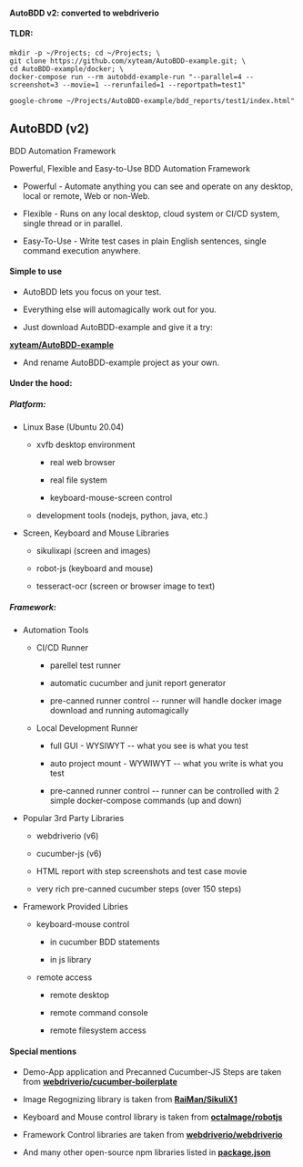 #### AutoBDD v2: converted to webdriverio

#### TLDR:

```
mkdir -p ~/Projects; cd ~/Projects; \
git clone https://github.com/xyteam/AutoBDD-example.git; \
cd AutoBDD-example/docker; \
docker-compose run --rm autobdd-example-run "--parallel=4 --screenshot=3 --movie=1 --rerunfailed=1 --reportpath=test1"

google-chrome ~/Projects/AutoBDD-example/bdd_reports/test1/index.html"
```
## AutoBDD (v2)

  BDD Automation Framework

  Powerful, Flexible and Easy-to-Use BDD Automation Framework

  * Powerful - Automate anything you can see and operate on any desktop, local or remote, Web or non-Web.

  * Flexible - Runs on any local desktop, cloud system or CI/CD system, single thread or in parallel.

  * Easy-To-Use - Write test cases in plain English sentences, single command execution anywhere.

#### Simple to use

  * AutoBDD lets you focus on your test.
  
  * Everything else will automagically work out for you.

  * Just download AutoBDD-example and give it a try:

  **[xyteam/AutoBDD-example](https://github.com/xyteam/AutoBDD-example)**

  * And rename AutoBDD-example project as your own.

#### Under the hood:

##### Platform:

  * Linux Base (Ubuntu 20.04)
    
    * xvfb desktop environment
    
      *  real web browser
    
      *  real file system
    
      *  keyboard-mouse-screen control
    
    * development tools (nodejs, python, java, etc.)

  * Screen, Keyboard and Mouse Libraries
    
    * sikulixapi (screen and images)
    
    * robot-js (keyboard and mouse)
    
    * tesseract-ocr (screen or browser image to text)

##### Framework:

  * Automation Tools
    
    * CI/CD Runner
    
      * parellel test runner
    
      * automatic cucumber and junit report generator
    
      * pre-canned runner control -- runner will handle docker image download and running automagically
    
    * Local Development Runner
    
      * full GUI - WYSIWYT -- what you see is what you test
    
      * auto project mount - WYWIWYT -- what you write is what you test
    
      * pre-canned runner control -- runner can be controlled with 2 simple docker-compose commands (up and down)
  
  * Popular 3rd Party Libraries
  
    * webdriverio (v6)
  
    * cucumber-js (v6)
  
    * HTML report with step screenshots and test case movie
  
    * very rich pre-canned cucumber steps (over 150 steps)
  
  * Framework Provided Libries
  
    * keyboard-mouse control
  
      * in cucumber BDD statements
  
      * in js library
  
    * remote access
  
      * remote desktop
  
      * remote command console
  
      * remote filesystem access
    
#### Special mentions

  * Demo-App application and Precanned Cucumber-JS Steps are taken from **[webdriverio/cucumber-boilerplate](https://github.com/webdriverio/cucumber-boilerplate)**
  
  * Image Regognizing library is taken from **[RaiMan/SikuliX1](https://github.com/RaiMan/SikuliX1)**
  
  * Keyboard and Mouse control library is taken from **[octalmage/robotjs](https://github.com/octalmage/robotjs)**
  
  * Framework Control libraries are taken from **[webdriverio/webdriverio](https://github.com/webdriverio/webdriverio)** 
  
  * And many other open-source npm libraries listed in **[package.json](https://github.com/xyteam/AutoBDD/blob/master/package.json)**
